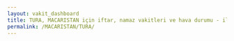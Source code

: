 ```yaml
---
layout: vakit_dashboard
title: TURA, MACARISTAN için iftar, namaz vakitleri ve hava durumu - ilçe/eyalet seç
permalink: /MACARISTAN/TURA/
---
```


<script type="text/javascript">
  var GLOBAL_COUNTRY = 'MACARISTAN';
  var GLOBAL_CITY = 'TURA';
  var GLOBAL_STATE = '';
  var lat = 72;
  var lon = 21;
</script>
